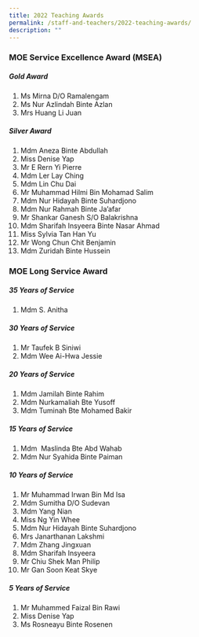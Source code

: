 ```yaml
---
title: 2022 Teaching Awards
permalink: /staff-and-teachers/2022-teaching-awards/
description: ""
---
```

### MOE Service Excellence Award (MSEA)

##### **Gold Award**
1. Ms Mirna D/O Ramalengam
2. Ms Nur Azlindah Binte Azlan
3. Mrs Huang Li Juan


##### **Silver Award**

1. Mdm Aneza Binte Abdullah
2. Miss Denise Yap
3. Mr E Rern Yi Pierre
4. Mdm Ler Lay Ching
5. Mdm Lin Chu Dai
6. Mr Muhammad Hilmi Bin Mohamad Salim
7. Mdm Nur Hidayah Binte Suhardjono
8. Mdm Nur Rahmah Binte Ja’afar
9. Mr Shankar Ganesh S/O Balakrishna
10. Mdm Sharifah Insyeera Binte Nasar Ahmad
11. Miss Sylvia Tan Han Yu
12. Mr Wong Chun Chit Benjamin
13. Mdm Zuridah Binte Hussein

### MOE Long Service Award

##### **35 Years of Service**

1. Mdm S. Anitha

##### **30 Years of Service**

1. Mr Taufek B Siniwi
2. Mdm Wee Ai-Hwa Jessie

##### **20 Years of Service**

1. Mdm Jamilah Binte Rahim
2. Mdm Nurkamaliah Bte Yusoff
3. Mdm Tuminah Bte Mohamed Bakir

##### **15 Years of Service**

1. Mdm  Maslinda Bte Abd Wahab
2. Mdm Nur Syahida Binte Paiman

##### **10 Years of Service**

1. Mr Muhammad Irwan Bin Md Isa
2. Mdm Sumitha D/O Sudevan
3. Mdm Yang Nian
4. Miss Ng Yin Whee
5. Mdm Nur Hidayah Binte Suhardjono
6. Mrs Janarthanan Lakshmi
7. Mdm Zhang Jingxuan
8. Mdm Sharifah Insyeera
9. Mr Chiu Shek Man Philip
10. Mr Gan Soon Keat Skye

##### **5 Years of Service**

1. Mr Muhammed Faizal Bin Rawi
2. Miss Denise Yap
3. Ms Rosneayu Binte Rosenen